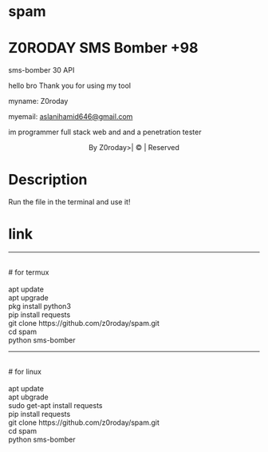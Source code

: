 # spam

# Z0RODAY SMS Bomber +98

<link rel="icon" href="https://www.uhdpaper.com/2020/09/watch-dogs-legion-zero-day-4k-8122.html?m=1" type="image/x-icon">
sms-bomber 30 API




hello bro Thank you for using my tool

myname: Z0roday

myemail: aslanihamid646@gmail.com 



im programmer full stack web and and a penetration tester

<div align="center">

  <p align="center">


</p>

  <p align="center">

</p>

</div>

<p align="center">By Z0roday>| © | Reserved  </br> 
 
# Description

Run the file in the terminal and use it!

# link
<hr>
<br>
#  for termux
<br>
<br>
apt update
<br>
apt upgrade
<br>
pkg install python3
<br>
pip install requests
<br>
git clone https://github.com/z0roday/spam.git
<br>
cd spam
<br>
python sms-bomber
<hr>
<br>
#  for linux
<br>
<br>
apt update
<br>
apt ubgrade
<br>
sudo get-apt install requests
<br>
pip install requests
<br>
git clone https://github.com/z0roday/spam.git
<br>
cd spam
<br>
python sms-bomber
